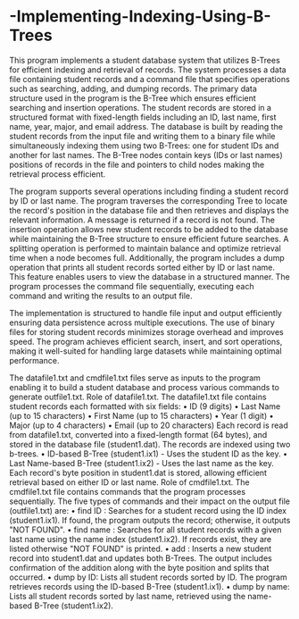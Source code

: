 # -Implementing-Indexing-Using-B-Trees

This program implements a student database system that utilizes B-Trees for efficient indexing and retrieval of records. The system processes a data file containing student records and a command file that specifies operations such as searching, adding, and dumping records. The primary data structure used in the program is the B-Tree which ensures efficient searching and insertion operations. The student records are stored in a structured format with fixed-length fields including an ID, last name, first name, year, major, and email address. The database is built by reading the student records from the input file and writing them to a binary file while simultaneously indexing them using two B-Trees: one for student IDs and another for last names. The B-Tree nodes contain keys (IDs or last names) positions of records in the file and pointers to child nodes making the retrieval process efficient.

The program supports several operations including finding a student record by ID or last name. The program traverses the corresponding Tree to locate the record's position in the database file and then retrieves and displays the relevant information. A message is returned if a record is not found. The insertion operation allows new student records to be added to the database while maintaining the B-Tree structure to ensure efficient future searches. A splitting operation is performed to maintain balance and optimize retrieval time when a node becomes full. Additionally, the program includes a dump operation that prints all student records sorted either by ID or last name. This feature enables users to view the database in a structured manner. The program processes the command file sequentially, executing each command and writing the results to an output file.

The implementation is structured to handle file input and output efficiently ensuring data persistence across multiple executions. The use of binary files for storing student records minimizes storage overhead and improves speed. The program achieves efficient search, insert, and sort operations, making it well-suited for handling large datasets while maintaining optimal performance.

The datafile1.txt and cmdfile1.txt files serve as inputs to the program enabling it to build a student database and process various commands to generate outfile1.txt.
Role of datafile1.txt. The datafile1.txt file contains student records each formatted with six fields:
•	ID (9 digits)
•	Last Name (up to 15 characters)
•	First Name (up to 15 characters)
•	Year (1 digit)
•	Major (up to 4 characters)
•	Email (up to 20 characters)
Each record is read from datafile1.txt, converted into a fixed-length format (64 bytes), and stored in the database file (student1.dat). The records are indexed using two b-trees. 
•	ID-based B-Tree (student1.ix1) - Uses the student ID as the key.
•	Last Name-based B-Tree (student1.ix2) - Uses the last name as the key.
Each record's byte position in student1.dat is stored, allowing efficient retrieval based on either ID or last name.
Role of cmdfile1.txt. The cmdfile1.txt file contains commands that the program processes sequentially. The five types of commands and their impact on the output file (outfile1.txt) are:
•	find ID <id>: Searches for a student record using the ID index (student1.ix1). If found, the program outputs the record; otherwise, it outputs "NOT FOUND".
•	find name <lastname>: Searches for all student records with a given last name using the name index (student1.ix2). If records exist, they are listed otherwise "NOT FOUND" is printed.
•	add <id> <lastname> <firstname> <year> <major> <email>: Inserts a new student record into student1.dat and updates both B-Trees. The output includes confirmation of the addition along with the byte position and splits that occurred.
•	dump by ID: Lists all student records sorted by ID. The program retrieves records using the ID-based B-Tree (student1.ix1).
•	dump by name: Lists all student records sorted by last name, retrieved using the name-based B-Tree (student1.ix2).
